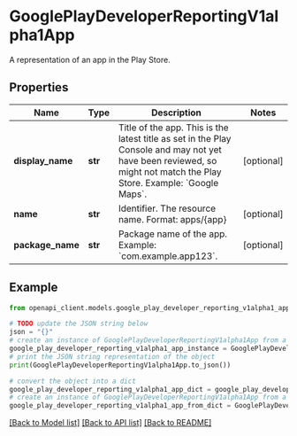 # GooglePlayDeveloperReportingV1alpha1App

A representation of an app in the Play Store.

## Properties

Name | Type | Description | Notes
------------ | ------------- | ------------- | -------------
**display_name** | **str** | Title of the app. This is the latest title as set in the Play Console and may not yet have been reviewed, so might not match the Play Store. Example: &#x60;Google Maps&#x60;. | [optional] 
**name** | **str** | Identifier. The resource name. Format: apps/{app} | [optional] 
**package_name** | **str** | Package name of the app. Example: &#x60;com.example.app123&#x60;. | [optional] 

## Example

```python
from openapi_client.models.google_play_developer_reporting_v1alpha1_app import GooglePlayDeveloperReportingV1alpha1App

# TODO update the JSON string below
json = "{}"
# create an instance of GooglePlayDeveloperReportingV1alpha1App from a JSON string
google_play_developer_reporting_v1alpha1_app_instance = GooglePlayDeveloperReportingV1alpha1App.from_json(json)
# print the JSON string representation of the object
print(GooglePlayDeveloperReportingV1alpha1App.to_json())

# convert the object into a dict
google_play_developer_reporting_v1alpha1_app_dict = google_play_developer_reporting_v1alpha1_app_instance.to_dict()
# create an instance of GooglePlayDeveloperReportingV1alpha1App from a dict
google_play_developer_reporting_v1alpha1_app_from_dict = GooglePlayDeveloperReportingV1alpha1App.from_dict(google_play_developer_reporting_v1alpha1_app_dict)
```
[[Back to Model list]](../README.md#documentation-for-models) [[Back to API list]](../README.md#documentation-for-api-endpoints) [[Back to README]](../README.md)


